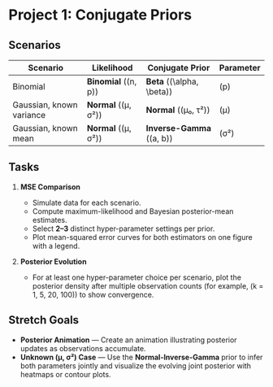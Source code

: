 # Project 1: Conjugate Priors

## Scenarios
| Scenario | Likelihood | Conjugate Prior | Parameter |
|----------|------------|-----------------|-----------|
| Binomial | **Binomial** \((n, p)\) | **Beta** \((\alpha, \beta)\) | \(p\) |
| Gaussian, known variance | **Normal** \((μ, σ²)\) | **Normal** \((μ₀, τ²)\) | \(μ\) |
| Gaussian, known mean | **Normal** \((μ, σ²)\) | **Inverse-Gamma** \((a, b)\) | \(σ²\) |

## Tasks
1. **MSE Comparison**  
   * Simulate data for each scenario.  
   * Compute maximum-likelihood and Bayesian posterior-mean estimates.  
   * Select **2–3** distinct hyper-parameter settings per prior.  
   * Plot mean-squared error curves for both estimators on one figure with a legend.

2. **Posterior Evolution**  
   * For at least one hyper-parameter choice per scenario, plot the posterior density after multiple observation counts (for example, \(k = 1, 5, 20, 100\)) to show convergence.

## Stretch Goals
* **Posterior Animation** — Create an animation illustrating posterior updates as observations accumulate.  
* **Unknown \(μ, σ²\) Case** — Use the **Normal-Inverse-Gamma** prior to infer both parameters jointly and visualize the evolving joint posterior with heatmaps or contour plots.
